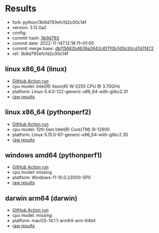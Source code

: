 # Results

- fork: python/3b9d793efcfd2c00c14f
- version: 3.12.0a2
- config: 
- commit hash: [3b9d793](https://github.com/python/cpython/commit/3b9d793)
- commit date: 2022-11-14T12:18:11+01:00
- commit merge base: [db115682bd639a2642c617f0b7d5b30cd7d7f472](https://github.com/python/cpython/commit/db115682bd639a2642c617f0b7d5b30cd7d7f472)
- ref: 3b9d793efcfd2c00c14f

## linux x86_64 (linux)

- [GitHub Action run](https://github.com/faster-cpython/benchmarking/actions/runs/4546446795)
- cpu model: Intel(R) Xeon(R) W-2255 CPU @ 3.70GHz
- platform: Linux-5.4.0-122-generic-x86_64-with-glibc2.31
- [raw results](bm-20221114-linux-x86_64-python-3b9d793efcfd2c00c14f-3.12.0a2-3b9d793.json)

## linux x86_64 (pythonperf2)

- [GitHub Action run](https://github.com/faster-cpython/benchmarking/actions/runs/4546461174)
- cpu model: 12th Gen Intel(R) Core(TM) i9-12900
- platform: Linux-5.15.0-67-generic-x86_64-with-glibc2.35
- [raw results](bm-20221114-pythonperf2-x86_64-python-3b9d793efcfd2c00c14f-3.12.0a2-3b9d793.json)

## windows amd64 (pythonperf1)

- [GitHub Action run](https://github.com/faster-cpython/benchmarking/actions/runs/4511434693)
- cpu model: missing
- platform: Windows-11-10.0.22000-SP0
- [raw results](bm-20221114-pythonperf1-amd64-python-3b9d793efcfd2c00c14f-3.12.0a2-3b9d793.json)

## darwin arm64 (darwin)

- [GitHub Action run](https://github.com/faster-cpython/benchmarking/actions/runs/6961754304)
- cpu model: missing
- platform: macOS-14.1.1-arm64-arm-64bit
- [raw results](bm-20221114-darwin-arm64-python-3b9d793efcfd2c00c14f-3.12.0a2-3b9d793.json)

